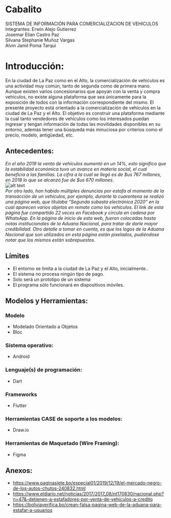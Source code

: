 # Cabalito
SISTEMA DE INFORMACIÓN PARA COMERCIALIZACION DE VEHICULOS
Integrantes:
	Erwin Alejo Gutierrez<br>
	Josemar Elian Castro Paz<br>
	Silvana Stephanie Muñoz Vargas<br>
	Alvin Jamil Poma Tarqui<br>

# Introducción:

En la ciudad de La Paz como en el Alto, la comercialización de vehículos es una actividad muy común, tanto de segunda como de primera mano. Aunque existen varios concesionarios que apoyan con la venta y compra vehículos, no existe alguna plataforma que sea únicamente para la exposición de todos con la información correspondiente del mismo. El presente proyecto está orientado a la comercialización de vehículos en la ciudad de La Paz y el Alto. El objetivo es construir una plataforma mediante la cual tanto vendedores de vehículos como los interesados puedan ingresar y tengan información de todas las movilidades disponibles en su entorno, además tener una búsqueda más minuciosa por criterios como el precio, modelo, antigüedad, etc.<br>	
## Antecedentes:

_En el año 2019 la venta de vehículos aumentó en un 14%, esto significa que la estabilidad económica tuvo un avance en materia social, el cual beneficia a las familias. La cifra a la cual se llegó es de $us 767 millones, en 2018 lo que se alcanzó fue de $us 670 millones._
<br>
![alt text](https://imgur.com/a/Z9cazRi)
<br>
_Por otro lado, han habido múltiples denuncias por estafa al momento de la transacción de un vehículos, por ejemplo, durante la cuarentena se realizó una página web, que titulaba “Segunda subasta electrónica 2020” en la cual aparecen varios objetos en remate como los vehículos. El link de esta página fue compartido 22 veces en Facebook y circula en cadena por WhatsApp. En la página de inicio de esta web, fueron colocadas hasta notas institucionales de la Aduana Nacional, para tratar de darle mayor credibilidad. Otro detalle a tomar en cuenta, es que los logos de la Aduana Nacional que son utilizados en esta página están pixelados, pudiéndose notar que los mismos están sobrepuestos._
<br>
## Límites
* El entorno se limita a la ciudad de La Paz y el Alto, inicialmente.. </br>
* El sistema no procesa ningún tipo de pago. </br>
* Solo será un prototipo de un sistema</br>
* El programa sólo funcionará en dispositivos móviles.</br>
## Modelos y Herramientas:
### Modelo
* Modelado Orientado a Objetos
* Bloc
### Sistema operativo:
* Android
### Lenguaje(s) de programación:
* Dart
### Frameworks
* Flutter
### Herramientas CASE de soporte a los modelos:
* Draw.io
### Herramientas de Maquetado (Wire Framing):
* Figma
## Anexos: 
* https://www.paginasiete.bo/especial01/2019/12/19/el-mercado-negro-de-los-autos-chutos-240832.html
* https://www.eldiario.net/noticias/2017/2017_08/nt170830/nacional.php?n=47&-detienen-a-estafadores-por-venta-de-vehiculos-a-credito
* https://boliviaverifica.bo/crean-falsa-pagina-web-de-la-aduana-para-estafar-a-usuarios



